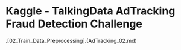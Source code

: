 # Kaggle - TalkingData AdTracking Fraud Detection Challenge
.[02_Train_Data_Preprocessing].(AdTracking_02.md)
